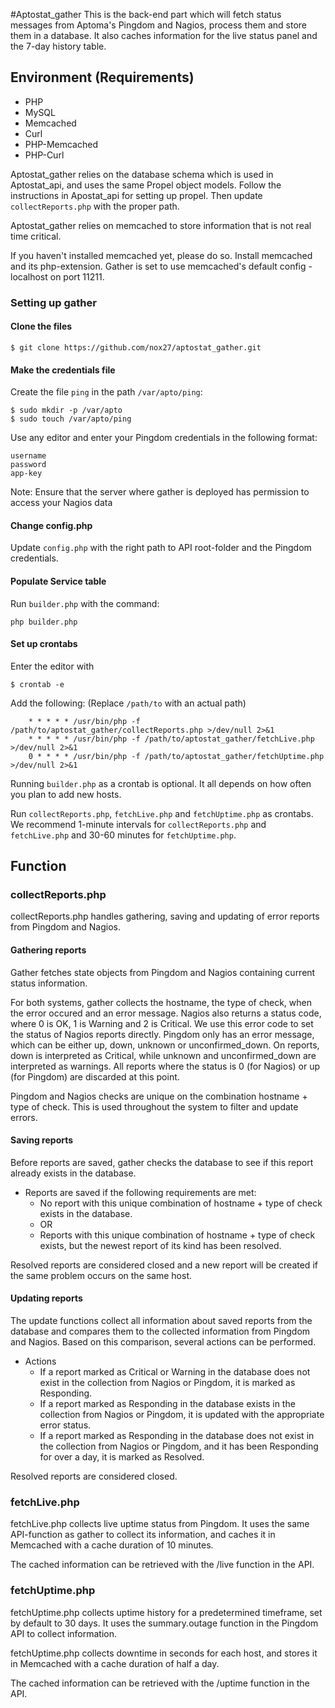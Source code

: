 #Aptostat_gather
This is the back-end part which will fetch status messages from Aptoma's Pingdom and Nagios, process them and store them in a database. It also caches information for the live status panel and the 7-day history table.

## Environment (Requirements)
- PHP
- MySQL
- Memcached
- Curl
- PHP-Memcached
- PHP-Curl

Aptostat_gather relies on the database schema which is used in Aptostat_api, and uses the same Propel object models.
Follow the instructions in Apostat_api for setting up propel.
Then update `collectReports.php` with the proper path.

Aptostat_gather relies on memcached to store information that is not real time critical.

If you haven't installed memcached yet, please do so.
Install memcached and its php-extension. Gather is set to use memcached's default config - localhost on port 11211.

### Setting up gather

#### Clone the files

    $ git clone https://github.com/nox27/aptostat_gather.git

#### Make the credentials file
Create the file `ping` in the path `/var/apto/ping`:

    $ sudo mkdir -p /var/apto
    $ sudo touch /var/apto/ping

Use any editor and enter your Pingdom credentials in the following format:

```
username
password
app-key
```

Note: Ensure that the server where gather is deployed has permission to access your Nagios data

#### Change config.php
Update `config.php` with the right path to API root-folder and the Pingdom credentials.

#### Populate Service table
Run `builder.php` with the command:

    php builder.php

#### Set up crontabs
Enter the editor with

    $ crontab -e

Add the following: (Replace `/path/to` with an actual path)

```
    * * * * * /usr/bin/php -f /path/to/aptostat_gather/collectReports.php >/dev/null 2>&1
    * * * * * /usr/bin/php -f /path/to/aptostat_gather/fetchLive.php >/dev/null 2>&1
    0 * * * * /usr/bin/php -f /path/to/aptostat_gather/fetchUptime.php >/dev/null 2>&1
```

Running `builder.php` as a crontab is optional. It all depends on how often you plan to add new hosts.

Run `collectReports.php`, `fetchLive.php` and `fetchUptime.php` as crontabs. We recommend 1-minute intervals for
`collectReports.php` and `fetchLive.php` and 30-60 minutes for `fetchUptime.php`.

## Function

### collectReports.php

collectReports.php handles gathering, saving and updating of error reports from Pingdom and Nagios.

#### Gathering reports

Gather fetches state objects from Pingdom and Nagios containing current status information.

For both systems, gather collects the hostname, the type of check, when the error occured and an error message. Nagios also
returns a status code, where 0 is OK, 1 is Warning and 2 is Critical. We use this error code to set the status of Nagios reports directly.
Pingdom only has an error message, which can be either up, down, unknown or unconfirmed_down. On reports, down is
interpreted as Critical, while unknown and unconfirmed_down are interpreted as warnings. All reports where the status
is 0 (for Nagios) or up (for Pingdom) are discarded at this point.

Pingdom and Nagios checks are unique on the combination hostname + type of check. This is used throughout the system to filter and update errors.

#### Saving reports

Before reports are saved, gather checks the database to see if this report already exists in the database.

- Reports are saved if the following requirements are met:
    - No report with this unique combination of hostname + type of check exists in the database.
    - OR
    - Reports with this unique combination of hostname + type of check exists, but the newest report of its kind has been resolved.

Resolved reports are considered closed and a new report will be created if the same problem occurs on the same host.


#### Updating reports

The update functions collect all information about saved reports from the database and compares them to the collected information
from Pingdom and Nagios. Based on this comparison, several actions can be performed.

- Actions
    - If a report marked as Critical or Warning in the database does not exist in the collection from Nagios or Pingdom, it is marked as Responding.
    - If a report marked as Responding in the database exists in the collection from Nagios or Pingdom, it is updated with the appropriate error status.
    - If a report marked as Responding in the database does not exist in the collection from Nagios or Pingdom, and it has been Responding for over a day, it is marked as Resolved.

Resolved reports are considered closed.

### fetchLive.php

fetchLive.php collects live uptime status from Pingdom. It uses the same API-function as gather to collect its information, 
and caches it in Memcached with a cache duration of 10 minutes.

The cached information can be retrieved with the /live function in the API.

### fetchUptime.php

fetchUptime.php collects uptime history for a predetermined timeframe, set by default to 30 days. It uses the summary.outage
function in the Pingdom API to collect information.

fetchUptime.php collects downtime in seconds for each host, and stores it in Memcached with a cache duration of half a day.

The cached information can be retrieved with the /uptime function in the API.

